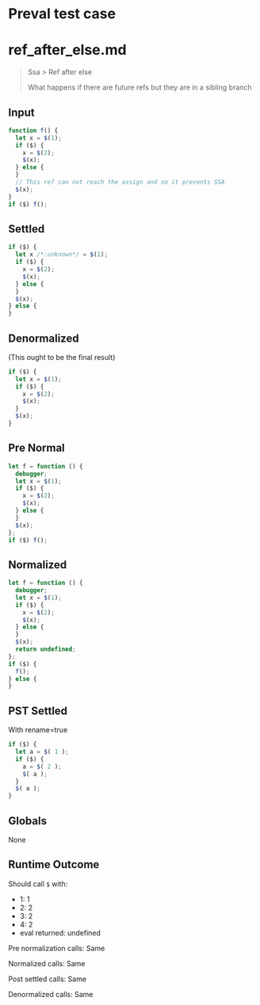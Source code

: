 # Preval test case

# ref_after_else.md

> Ssa > Ref after else
>
> What happens if there are future refs but they are in a sibling branch

## Input

`````js filename=intro
function f() {
  let x = $(1);
  if ($) {
    x = $(2);
    $(x);
  } else {
  }
  // This ref can not reach the assign and so it prevents SSA
  $(x);
}
if ($) f();
`````

## Settled


`````js filename=intro
if ($) {
  let x /*:unknown*/ = $(1);
  if ($) {
    x = $(2);
    $(x);
  } else {
  }
  $(x);
} else {
}
`````

## Denormalized
(This ought to be the final result)

`````js filename=intro
if ($) {
  let x = $(1);
  if ($) {
    x = $(2);
    $(x);
  }
  $(x);
}
`````

## Pre Normal


`````js filename=intro
let f = function () {
  debugger;
  let x = $(1);
  if ($) {
    x = $(2);
    $(x);
  } else {
  }
  $(x);
};
if ($) f();
`````

## Normalized


`````js filename=intro
let f = function () {
  debugger;
  let x = $(1);
  if ($) {
    x = $(2);
    $(x);
  } else {
  }
  $(x);
  return undefined;
};
if ($) {
  f();
} else {
}
`````

## PST Settled
With rename=true

`````js filename=intro
if ($) {
  let a = $( 1 );
  if ($) {
    a = $( 2 );
    $( a );
  }
  $( a );
}
`````

## Globals

None

## Runtime Outcome

Should call `$` with:
 - 1: 1
 - 2: 2
 - 3: 2
 - 4: 2
 - eval returned: undefined

Pre normalization calls: Same

Normalized calls: Same

Post settled calls: Same

Denormalized calls: Same
